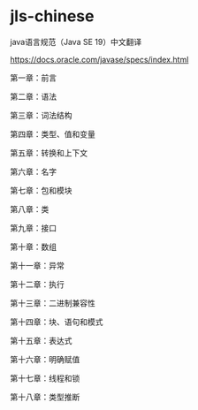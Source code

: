 # jls-chinese
java语言规范（Java SE 19）中文翻译

https://docs.oracle.com/javase/specs/index.html

第一章：前言

第二章：语法

第三章：词法结构

第四章：类型、值和变量

第五章：转换和上下文

第六章：名字

第七章：包和模块

第八章：类

第九章：接口

第十章：数组

第十一章：异常

第十二章：执行

第十三章：二进制兼容性

第十四章：块、语句和模式

第十五章：表达式

第十六章：明确赋值

第十七章：线程和锁

第十八章：类型推断
